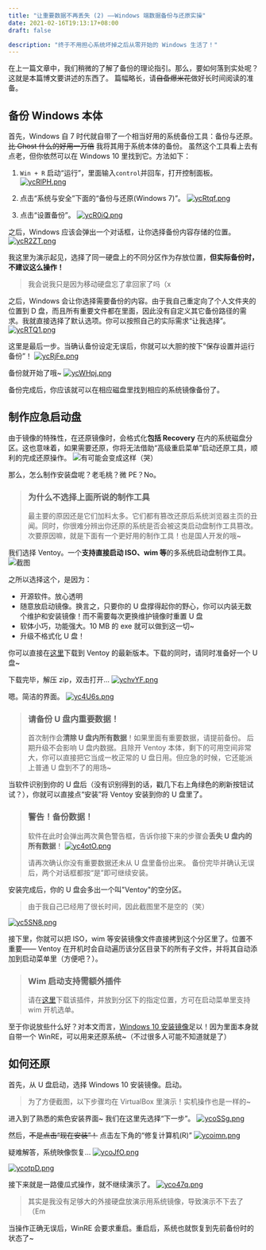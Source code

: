 ```yaml
---
title: "让重要数据不再丢失 (2) ——Windows 端数据备份与还原实操"
date: 2021-02-16T19:13:17+08:00
draft: false

description: "终于不用担心系统坏掉之后从零开始的 Windows 生活了！"
---
```

在上一篇文章中，我们稍微的了解了备份的理论指引。那么，要如何落到实处呢？这就是本篇博文要讲述的东西了。
篇幅略长，请~~自备爆米花~~做好长时间阅读的准备。

## 备份 Windows 本体
首先，Windows 自 7 时代就自带了一个相当好用的系统备份工具：备份与还原。~~比 Ghost 什么的好用一万倍~~ 我将其用于系统本体的备份。
虽然这个工具看上去有点老，但你依然可以在 Windows 10 里找到它。方法如下：

1. ```Win + R``` 启动“运行”，里面输入```control```并回车，打开控制面板。
[![ycRlPH.png](https://s3.ax1x.com/2021/02/16/ycRlPH.png)](https://imgchr.com/i/ycRlPH)

2. 点击“系统与安全”下面的“备份与还原(Windows 7)”。
[![ycRtqf.png](https://s3.ax1x.com/2021/02/16/ycRtqf.png)](https://imgchr.com/i/ycRtqf)

3. 点击“设置备份”。
[![ycR0iQ.png](https://s3.ax1x.com/2021/02/16/ycR0iQ.png)](https://imgchr.com/i/ycR0iQ)

之后，Windows 应该会弹出一个对话框，让你选择备份内容存储的位置。
[![ycR2ZT.png](https://s3.ax1x.com/2021/02/16/ycR2ZT.png)](https://imgchr.com/i/ycR2ZT)

我这里为演示起见，选择了同一硬盘上的不同分区作为存放位置，**但实际备份时，不建议这么操作！**
> 我会说我只是因为移动硬盘忘了拿回家了吗（x

之后，Windows 会让你选择需要备份的内容。由于我自己重定向了个人文件夹的位置到 D 盘，而且所有重要文件都在里面，因此没有自定义其它备份路径的需求。我就直接选择了默认选项。你可以按照自己的实际需求“让我选择”。
[![ycRTQ1.png](https://s3.ax1x.com/2021/02/16/ycRTQ1.png)](https://imgchr.com/i/ycRTQ1)

这里是最后一步。当确认备份设定无误后，你就可以大胆的按下“保存设置并运行备份”！
[![ycRjFe.png](https://s3.ax1x.com/2021/02/16/ycRjFe.png)](https://imgchr.com/i/ycRjFe)

备份就开始了哦~
[![ycWHpj.png](https://s3.ax1x.com/2021/02/16/ycWHpj.png)](https://imgchr.com/i/ycWHpj)

备份完成后，你应该就可以在相应磁盘里找到相应的系统镜像备份了。

## 制作应急启动盘
由于镜像的特殊性，在还原镜像时，会格式化**包括 Recovery** 在内的系统磁盘分区。这也意味着，如果需要还原，你将无法借助“高级重启菜单”启动还原工具，顺利的完成还原操作。
![有可能会变成这样（哭）](https://filestore.community.support.microsoft.com/api/images/1e4c0d4c-5308-45ac-b3ec-7d0537256430?upload=true)

那么，怎么制作安装盘呢？老毛桃？微 PE？No。
> ### 为什么不选择上面所说的制作工具
>
> 最主要的原因还是它们加料太多。它们都有篡改还原后系统浏览器主页的丑闻。同时，你很难分辨出你还原的系统是否会被这类启动盘制作工具篡改。次要原因嘛，就是下面有一个更好用的制作工具！也是国人开发的哦~

我们选择 Ventoy。一个**支持直接启动 ISO、wim 等**的多系统启动盘制作工具。
![截图](https://www.ventoy.net/static/img/screen/screen_bios2.png)

之所以选择这个，是因为：
- 开源软件。放心透明
- 随意放启动镜像。换言之，只要你的 U 盘撑得起你的野心，你可以内装无数个维护和安装镜像！而不需要每次更换维护镜像时重置 U 盘
- 软体小巧，功能强大。10 MB 的 exe 就可以做到这一切~
- 升级不格式化 U 盘！

你可以直接在[这里](https://www.ventoy.net/cn/download.html)下载到 Ventoy 的最新版本。下载的同时，请同时准备好一个 U 盘~

下载完毕，解压 zip，双击打开...
[![ychvYF.png](https://s3.ax1x.com/2021/02/16/ychvYF.png)](https://imgchr.com/i/ychvYF)

嗯。简洁的界面。
[![yc4U6s.png](https://s3.ax1x.com/2021/02/16/yc4U6s.png)](https://imgchr.com/i/yc4U6s)

> ### 请备份 U 盘内重要数据！
>
> 首次制作会**清除 U 盘内所有数据**！如果里面有重要数据，请提前备份。
> 后期升级不会影响 U 盘内数据。且除开 Ventoy 本体，剩下的可用空间非常大，你可以直接把它当成一枚正常的 U 盘日用。但应急的时候，它还能派上普通 U 盘到不了的用场~

当软件识别到你的 U 盘后（没有识别得到的话，戳几下右上角绿色的刷新按钮试试？），你就可以直接点“安装”将 Ventoy 安装到你的 U 盘里了。

> ### 警告！备份数据！
>
> 软件在此时会弹出两次黄色警告框，告诉你接下来的步骤会**丢失 U 盘内的所有数据**！
> [![yc4otO.png](https://s3.ax1x.com/2021/02/16/yc4otO.png)](https://imgchr.com/i/yc4otO)
> 
> 请再次确认你没有重要数据还未从 U 盘里备份出来。
> 备份完毕并确认无误后，两个对话框都按“是”即可继续安装。

安装完成后，你的 U 盘会多出一个叫"Ventoy"的空分区。

> 由于我自己已经用了很长时间，因此截图里不是空的（笑）

[![yc5SN8.png](https://s3.ax1x.com/2021/02/16/yc5SN8.png)](https://imgchr.com/i/yc5SN8)

接下里，你就可以把 ISO，wim 等安装镜像文件直接拷到这个分区里了。位置不重要—— Ventoy 在开机时会自动遍历该分区目录下的所有子文件，并将其自动添加到启动菜单里（方便吧？）。

> ### Wim 启动支持需额外插件
>
> 请在[这里](https://www.ventoy.net/cn/plugin_wimboot.html)下载该插件，并放到分区下的指定位置，方可在启动菜单里支持 wim 开机选单。

至于你说放些什么好？对本文而言，[Windows 10 安装镜像](https://www.microsoft.com/zh-cn/software-download/windows10)足以！因为里面本身就自带一个 WinRE，可以用来还原系统~（不过很多人可能不知道就是了）

## 如何还原
首先，从 U 盘启动，选择 Windows 10 安装镜像。启动。

> 为了方便截图，以下步骤均在 VirtualBox 里演示！实机操作也是一样的~

进入到了熟悉的紫色安装界面~ 我们在这里先选择“下一步”。
[![ycoSSg.png](https://s3.ax1x.com/2021/02/16/ycoSSg.png)](https://imgchr.com/i/ycoSSg)

然后，~~不是点击“现在安装”！~~ 点击左下角的“修复计算机(R)”
[![ycoimn.png](https://s3.ax1x.com/2021/02/16/ycoimn.png)](https://imgchr.com/i/ycoimn)

疑难解答，系统映像恢复...
[![ycoJfO.png](https://s3.ax1x.com/2021/02/16/ycoJfO.png)](https://imgchr.com/i/ycoJfO)

[![ycotpD.png](https://s3.ax1x.com/2021/02/16/ycotpD.png)](https://imgchr.com/i/ycotpD)

接下来就是一路傻瓜式操作，就不继续演示了。
[![yco47q.png](https://s3.ax1x.com/2021/02/16/yco47q.png)](https://imgchr.com/i/yco47q)

> 其实是我没有足够大的外接硬盘放演示用系统镜像，导致演示不下去了（Em

当操作正确无误后，WinRE 会要求重启。重启后，系统也就恢复到先前备份时的状态了~
